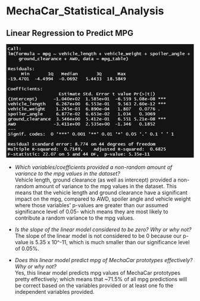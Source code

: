 # MechaCar_Statistical_Analysis

## Linear Regression to Predict MPG

![linear regression for mpg](images/1-linear-regression-mpg.png)

* *Which variables/coefficients provided a non-random amount of variance to the mpg values in the dataset?*  
  Vehicle length, ground clearance (as well as intercept) provided a non-random amount of variance to the mpg values in the dataset. This means that the vehicle length and ground clearance have a significant impact on the mpg, compared to AWD, spoiler angle and vehicle weight where those variables' p-values are greater than our assumed significance level of 0.05- which means they are most likely to contribute a random variance to the mpg values.
  
* *Is the slope of the linear model considered to be zero? Why or why not?*  
  The slope of the linear model is not considered to be 0 because our p-value is 5.35 x 10^-11, which is much smaller than our significance level of 0.05%.
  
 * *Does this linear model predict mpg of MechaCar prototypes effectively? Why or why not?*  
  Yes, this linear model predicts mpg values of MechaCar prototypes pretty effectively; which means that ~71.5% of all mpg predictions will be correct based on the variables provided or at least one fo the independent variables provided.
  
  
  
